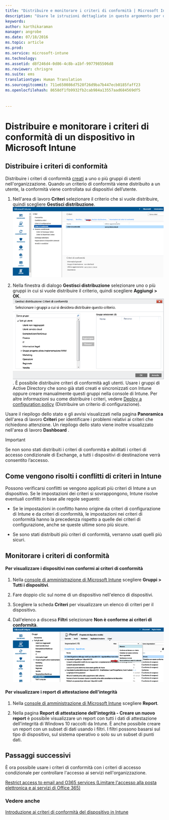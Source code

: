 ```yaml
---
title: "Distribuire e monitorare i criteri di conformità | Microsoft Intune"
description: "Usare le istruzioni dettagliate in questo argomento per distribuire e monitorare i criteri di conformità del dispositivo."
keywords: 
author: karthikaraman
manager: angrobe
ms.date: 07/18/2016
ms.topic: article
ms.prod: 
ms.service: microsoft-intune
ms.technology: 
ms.assetid: d8f246d4-0d86-4c8b-a1bf-9977985506d8
ms.reviewer: chrisgre
ms.suite: ems
translationtype: Human Translation
ms.sourcegitcommit: 711e650086d7528f26d9ba7b447ecb0185faff23
ms.openlocfilehash: 8658df1fb9932fb2cab984a13557aad684569df5


---
```


# Distribuire e monitorare i criteri di conformità di un dispositivo in Microsoft Intune
## Distribuire i criteri di conformità
Distribuire i criteri di conformità [creati](create-a-device-compliance-policy-in-microsoft-intune.md) a uno o più gruppi di utenti nell'organizzazione. Quando un criterio di conformità viene distribuito a un utente, la conformità viene controllata sui dispositivi dell’utente.

1.  Nell'area di lavoro **Criteri** selezionare il criterio che si vuole distribuire, quindi scegliere **Gestisci distribuzione**.
![Schermata della pagina dei criteri di conformità con l'opzione di menu Gestisci distribuzione nella parte superiore](./media/intune-sa-3c-deploy-compliance-policy2.png)

2.  Nella finestra di dialogo **Gestisci distribuzione** selezionare uno o più gruppi in cui si vuole distribuire il criterio, quindi scegliere **Aggiungi > OK**.
![Schermata della finestra di dialogo Gestisci distribuzione](./media/intune-sa-3d-deploy-compliance-policy3-Manage.png). È possibile distribuire criteri di conformità agli utenti. Usare i gruppi di Active Directory che sono già stati creati e sincronizzati con Intune oppure creare manualmente questi gruppi nella console di Intune. Per altre informazioni su come distribuire i criteri, vedere [Deploy a configuration policy](manage-settings-and-features-on-your-devices-with-microsoft-intune-policies.md) (Distribuire un criterio di configurazione).

Usare il riepilogo dello stato e gli avvisi visualizzati nella pagina **Panoramica** dell'area di lavoro **Criteri** per identificare i problemi relativi ai criteri che richiedono attenzione. Un riepilogo dello stato viene inoltre visualizzato nell'area di lavoro **Dashboard** .

> [!IMPORTANT]
> Se non sono stati distribuiti i criteri di conformità e abilitati i criteri di accesso condizionale di Exchange, a tutti i dispositivi di destinazione verrà consentito l’accesso.

## Come vengono risolti i conflitti di criteri in Intune
Possono verificarsi conflitti se vengono applicati più criteri di Intune a un dispositivo. Se le impostazioni dei criteri si sovrappongono, Intune risolve eventuali conflitti in base alle regole seguenti:

-   Se le impostazioni in conflitto hanno origine da criteri di configurazione di Intune e da criteri di conformità, le impostazioni nei criteri di conformità hanno la precedenza rispetto a quelle dei criteri di configurazione, anche se queste ultime sono più sicure.

-   Se sono stati distribuiti più criteri di conformità, verranno usati quelli più sicuri.

## Monitorare i criteri di conformità

#### Per visualizzare i dispositivi non conformi ai criteri di conformità

1.  Nella [console di amministrazione di Microsoft Intune](https://manage.microsoft.com) scegliere **Gruppi > Tutti i dispositivi**.

2.  Fare doppio clic sul nome di un dispositivo nell'elenco di dispositivi.

3.  Scegliere la scheda **Criteri** per visualizzare un elenco di criteri per il dispositivo.

4.  Dall'elenco a discesa **Filtri** selezionare **Non è conforme ai criteri di conformità**.
![Schermata che mostra l'elenco delle opzioni nell'elenco dei filtri](./media/intune-sa-3e-view-device-noncompliance.png)

#### Per visualizzare i report di attestazione dell'integrità

1.  Nella [console di amministrazione di Microsoft Intune](https://manage.microsoft.com) scegliere **Report**.

2.  Nella pagina **Report di attestazione dell'integrità - Creare un nuovo report** è possibile visualizzare un report con tutti i dati di attestazione dell'integrità di Windows 10 raccolti da Intune. È anche possibile creare un report con un subset di dati usando i filtri. I filtri possono basarsi sul tipo di dispositivo, sul sistema operativo o solo su un subset di punti dati.


## Passaggi successivi
È ora possibile usare i criteri di conformità con i criteri di accesso condizionale per controllare l'accesso ai servizi nell'organizzazione.

[Restrict access to email and O365 services (Limitare l'accesso alla posta elettronica e ai servizi di Office 365)](restrict-access-to-email-and-o365-services-with-microsoft-intune.md)


### Vedere anche
[Introduzione ai criteri di conformità del dispositivo in Intune](introduction-to-device-compliance-policies-in-microsoft-intune.md)



<!--HONumber=Aug16_HO3-->


